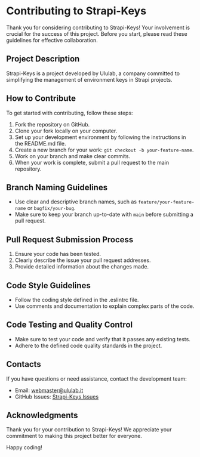 # Contributing to Strapi-Keys

Thank you for considering contributing to Strapi-Keys! Your involvement is crucial for the success of this project. Before you start, please read these guidelines for effective collaboration.

## Project Description

Strapi-Keys is a project developed by Ululab, a company committed to simplifying the management of environment keys in Strapi projects.

## How to Contribute

To get started with contributing, follow these steps:

1. Fork the repository on GitHub.
2. Clone your fork locally on your computer.
3. Set up your development environment by following the instructions in the README.md file.
4. Create a new branch for your work: `git checkout -b your-feature-name`.
5. Work on your branch and make clear commits.
6. When your work is complete, submit a pull request to the main repository.

## Branch Naming Guidelines

- Use clear and descriptive branch names, such as `feature/your-feature-name` or `bugfix/your-bug`.
- Make sure to keep your branch up-to-date with `main` before submitting a pull request.

## Pull Request Submission Process

1. Ensure your code has been tested.
2. Clearly describe the issue your pull request addresses.
3. Provide detailed information about the changes made.

## Code Style Guidelines

- Follow the coding style defined in the .eslintrc file.
- Use comments and documentation to explain complex parts of the code.

## Code Testing and Quality Control

- Make sure to test your code and verify that it passes any existing tests.
- Adhere to the defined code quality standards in the project.

## Contacts

If you have questions or need assistance, contact the development team:

- Email: webmaster@ululab.it
- GitHub Issues: [Strapi-Keys Issues](https://github.com/ululab/strapi-keys/issues)

## Acknowledgments

Thank you for your contribution to Strapi-Keys! We appreciate your commitment to making this project better for everyone.

Happy coding!